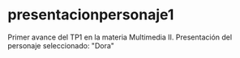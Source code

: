# presentacionpersonaje1
Primer avance del TP1 en la materia Multimedia II. Presentación del personaje seleccionado: "Dora"
